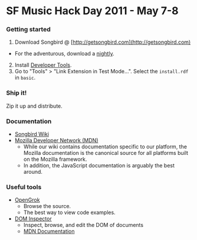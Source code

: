 SF Music Hack Day 2011 - May 7-8
================================
### Getting started ###
1. Download Songbird @ [http://getsongbird.com](http://getsongbird.com)
  * For the adventurous, download a [nightly](http://developer.songbirdnest.com/builds/trunk/latest).
2. Install [Developer Tools](http://addons.songbirdnest.com/addons/68).
3. Go to "Tools" > "Link Extension in Test Mode...". Select the
   `install.rdf` in `basic`.

### Ship it! ###
Zip it up and distribute.

### Documentation ###
* [Songbird Wiki](http://wiki.songbirdnest.com/ "Songbird Wiki")
* [Mozilla Developer Network (MDN)](http://developer.mozilla.org/
  "Mozilla Documentation")
  * While our wiki contains documentation specific to our platform, the
    Mozilla documentation is the canonical source for all platforms
built on the Mozilla framework.
  * In addition, the JavaScript documentation is arguably the best
    around.

### Useful tools ###
* [OpenGrok](http://src.songbirdnest.com/ "Source browser")
  * Browse the source.
  * The best way to view code examples.
* [DOM Inspector](https://addons.mozilla.org/en-US/firefox/addon/dom-inspector-6622/)
  * Inspect, browse, and edit the DOM of documents
  * [MDN Documentation](https://developer.mozilla.org/En/DOM_Inspector)
